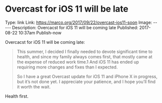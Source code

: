 Overcast for iOS 11 will be late
====================
Type: link
Link: https://marco.org/2017/09/22/overcast-ios11-soon
Image: -----
Description: Overcacst for iOS 11 will be coming late
Published: 2017-08-22 10:37am
Publish-now

Overcacst for iOS 11 will be coming late:

>This summer, I decided I finally needed to devote significant time to health, and since my family always comes first, that mostly came at the expense of reduced work time.1 And iOS 11 has ended up requiring more changes and fixes than I expected.
>
>So I have a great Overcast update for iOS 11 and iPhone X in progress, but it’s not done yet. I appreciate your patience, and I hope you’ll find it worth the wait.

Health first.
